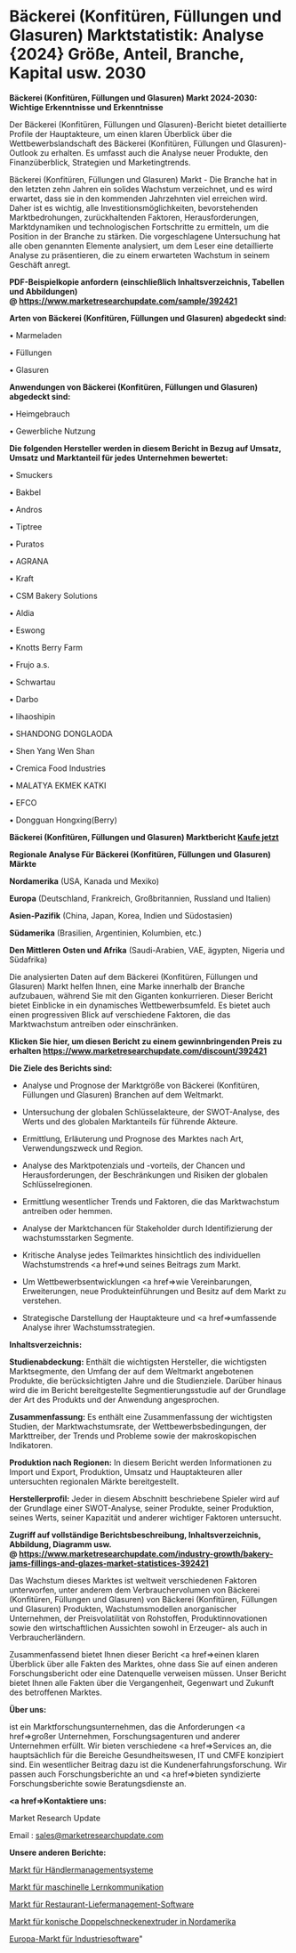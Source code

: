 # Bäckerei (Konfitüren, Füllungen und Glasuren) Marktstatistik: Analyse {2024} Größe, Anteil, Branche, Kapital usw. 2030

<strong>Bäckerei (Konfitüren, Füllungen und Glasuren) Markt 2024-2030: Wichtige Erkenntnisse und Erkenntnisse</strong>

Der Bäckerei (Konfitüren, Füllungen und Glasuren)-Bericht bietet detaillierte Profile der Hauptakteure, um einen klaren Überblick über die Wettbewerbslandschaft des Bäckerei (Konfitüren, Füllungen und Glasuren)-Outlook zu erhalten. Es umfasst auch die Analyse neuer Produkte, den Finanzüberblick, Strategien und Marketingtrends.

Bäckerei (Konfitüren, Füllungen und Glasuren) Markt - Die Branche hat in den letzten zehn Jahren ein solides Wachstum verzeichnet, und es wird erwartet, dass sie in den kommenden Jahrzehnten viel erreichen wird. Daher ist es wichtig, alle Investitionsmöglichkeiten, bevorstehenden Marktbedrohungen, zurückhaltenden Faktoren, Herausforderungen, Marktdynamiken und technologischen Fortschritte zu ermitteln, um die Position in der Branche zu stärken. Die vorgeschlagene Untersuchung hat alle oben genannten Elemente analysiert, um dem Leser eine detaillierte Analyse zu präsentieren, die zu einem erwarteten Wachstum in seinem Geschäft anregt.

<strong><b>PDF-Beispielkopie anfordern (einschließlich Inhaltsverzeichnis, Tabellen und Abbildungen) @ </b></strong><strong><a href=https://www.marketresearchupdate.com/sample/392421><strong>https://www.marketresearchupdate.com/sample/392421</u></a></strong></strong>

<strong>Arten von Bäckerei (Konfitüren, Füllungen und Glasuren) abgedeckt sind:</strong>

• Marmeladen

• Füllungen

• Glasuren

<strong>Anwendungen von Bäckerei (Konfitüren, Füllungen und Glasuren) abgedeckt sind:</strong>

• Heimgebrauch

• Gewerbliche Nutzung

<strong>Die folgenden Hersteller werden in diesem Bericht in Bezug auf Umsatz, Umsatz und Marktanteil für jedes Unternehmen bewertet:</strong>

• Smuckers

• Bakbel

• Andros

• Tiptree

• Puratos

• AGRANA

• Kraft

• CSM Bakery Solutions

• Aldia

• Eswong

• Knotts Berry Farm

• Frujo a.s.

• Schwartau

• Darbo

• lihaoshipin

• SHANDONG DONGLAODA

• Shen Yang Wen Shan

• Cremica Food Industries

• MALATYA EKMEK KATKI

• EFCO

• Dongguan Hongxing(Berry)

<strong>Bäckerei (Konfitüren, Füllungen und Glasuren) Marktbericht <a href=https://www.marketresearchupdate.com/buynow/392421>Kaufe jetzt</a></strong>

<strong>Regionale Analyse Für Bäckerei (Konfitüren, Füllungen und Glasuren) Märkte</strong>

<strong>Nordamerika</strong> (USA, Kanada und Mexiko)

<strong>Europa</strong> (Deutschland, Frankreich, Großbritannien, Russland und Italien)

<strong>Asien-Pazifik</strong> (China, Japan, Korea, Indien und Südostasien)

<strong>Südamerika</strong> (Brasilien, Argentinien, Kolumbien, etc.)

<strong>Den Mittleren</strong> <strong>Osten und Afrika</strong> (Saudi-Arabien, VAE, ägypten, Nigeria und Südafrika)

Die analysierten Daten auf dem Bäckerei (Konfitüren, Füllungen und Glasuren) Markt helfen Ihnen, eine Marke innerhalb der Branche aufzubauen, während Sie mit den Giganten konkurrieren. Dieser Bericht bietet Einblicke in ein dynamisches Wettbewerbsumfeld. Es bietet auch einen progressiven Blick auf verschiedene Faktoren, die das Marktwachstum antreiben oder einschränken.

<strong>Klicken Sie hier, um diesen Bericht zu einem gewinnbringenden Preis zu erhalten
</strong><strong><a href=https://www.marketresearchupdate.com/discount/392421>https://www.marketresearchupdate.com/discount/392421</b></u></strong></a>

<strong>Die Ziele des Berichts sind:</strong>

- Analyse und Prognose der Marktgröße von Bäckerei (Konfitüren, Füllungen und Glasuren) Branchen auf dem Weltmarkt.

- Untersuchung der globalen Schlüsselakteure, der SWOT-Analyse, des Werts und des globalen Marktanteils für führende Akteure.

- Ermittlung, Erläuterung und Prognose des Marktes nach Art, Verwendungszweck und Region.

- Analyse des Marktpotenzials und -vorteils, der Chancen und Herausforderungen, der Beschränkungen und Risiken der globalen Schlüsselregionen.

- Ermittlung wesentlicher Trends und Faktoren, die das Marktwachstum antreiben oder hemmen.

- Analyse der Marktchancen für Stakeholder durch Identifizierung der wachstumsstarken Segmente.

- Kritische Analyse jedes Teilmarktes hinsichtlich des individuellen Wachstumstrends <a href=>und</a> seines Beitrags zum Markt.

- Um Wettbewerbsentwicklungen <a href=>wie</a> Vereinbarungen, Erweiterungen, neue Produkteinführungen und Besitz auf dem Markt zu verstehen.

- Strategische Darstellung der Hauptakteure und <a href=>umfas</a>sende Analyse ihrer Wachstumsstrategien.

<strong>Inhaltsverzeichnis:</strong>

<strong>Studienabdeckung:</strong> Enthält die wichtigsten Hersteller, die wichtigsten Marktsegmente, den Umfang der auf dem Weltmarkt angebotenen Produkte, die berücksichtigten Jahre und die Studienziele. Darüber hinaus wird die im Bericht bereitgestellte Segmentierungsstudie auf der Grundlage der Art des Produkts und der Anwendung angesprochen.

<strong>Zusammenfassung:</strong> Es enthält eine Zusammenfassung der wichtigsten Studien, der Marktwachstumsrate, der Wettbewerbsbedingungen, der Markttreiber, der Trends und Probleme sowie der makroskopischen Indikatoren.

<strong>Produktion nach Regionen:</strong> In diesem Bericht werden Informationen zu Import und Export, Produktion, Umsatz und Hauptakteuren aller untersuchten regionalen Märkte bereitgestellt.

<strong>Herstellerprofil:</strong> Jeder in diesem Abschnitt beschriebene Spieler wird auf der Grundlage einer SWOT-Analyse, seiner Produkte, seiner Produktion, seines Werts, seiner Kapazität und anderer wichtiger Faktoren untersucht.

<strong><b>Zugriff auf vollständige Berichtsbeschreibung, Inhaltsverzeichnis, Abbildung, Diagramm usw. @ </b></strong><strong><a href=https://www.marketresearchupdate.com/industry-growth/bakery-jams-fillings-and-glazes-market-statistices-392421>https://www.marketresearchupdate.com/industry-growth/bakery-jams-fillings-and-glazes-market-statistices-392421</a></strong>

Das Wachstum dieses Marktes ist weltweit verschiedenen Faktoren unterworfen, unter anderem dem Verbrauchervolumen von Bäckerei (Konfitüren, Füllungen und Glasuren) von Bäckerei (Konfitüren, Füllungen und Glasuren) Produkten, Wachstumsmodellen anorganischer Unternehmen, der Preisvolatilität von Rohstoffen, Produktinnovationen sowie den wirtschaftlichen Aussichten sowohl in Erzeuger- als auch in Verbraucherländern.

Zusammenfassend bietet Ihnen dieser Bericht <a href=>einen</a> klaren Überblick über alle Fakten des Marktes, ohne dass Sie auf einen anderen Forschungsbericht oder eine Datenquelle verweisen müssen. Unser Bericht bietet Ihnen alle Fakten über die Vergangenheit, Gegenwart und Zukunft des betroffenen Marktes.

<strong>Über uns:</strong>

 ist ein Marktforschungsunternehmen, das die Anforderungen <a href=>großer</a> Unternehmen, Forschungsagenturen und anderer Unternehmen erfüllt. Wir bieten verschiedene <a href=>Services</a> an, die hauptsächlich für die Bereiche Gesundheitswesen, IT und CMFE konzipiert sind. Ein wesentlicher Beitrag dazu ist die Kundenerfahrungsforschung. Wir passen auch Forschungsberichte an und <a href=>bieten</a> syndizierte Forschungsberichte sowie Beratungsdienste an.

<strong><a href=>Kontaktiere uns:</a></strong>

Market Research Update

Email : sales@marketresearchupdate.com

<strong>Unsere anderen Berichte:</strong>

<a href=https://www.linkedin.com/pulse/dealer-management-system-market-size-growth-set>Markt für Händlermanagementsysteme</a>

<a href=https://www.linkedin.com/pulse/machine-learning-communication-market-size-emerging>Markt für maschinelle Lernkommunikation</a>

<a href=https://www.linkedin.com/pulse/restaurant-delivery-management-software-market-size-share>Markt für Restaurant-Liefermanagement-Software</a>

<a href=https://www.linkedin.com/pulse/north-america-conical-twin-screw-extruder-market-1f>Markt für konische Doppelschneckenextruder in Nordamerika</a>

<a href=https://www.linkedin.com/pulse/europe-industrial-software-market-2023-mybxf/>Europa-Markt für Industriesoftware</a>"
